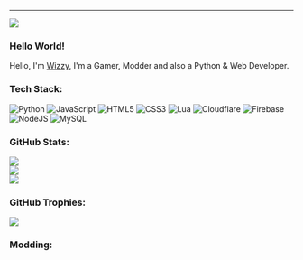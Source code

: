 ---
[![](https://visitcount.itsvg.in/api?id=Wizzy-tv&icon=3&color=1)](https://visitcount.itsvg.in)

### Hello World!
Hello, I'm [Wizzy](https://iam-wizzy.web.app/), I'm a Gamer, Modder and also a Python & Web Developer.

### Tech Stack:
![Python](https://img.shields.io/badge/python-3670A0?style=for-the-badge&logo=python&logoColor=ffdd54) ![JavaScript](https://img.shields.io/badge/javascript-%23323330.svg?style=for-the-badge&logo=javascript&logoColor=%23F7DF1E) ![HTML5](https://img.shields.io/badge/html5-%23E34F26.svg?style=for-the-badge&logo=html5&logoColor=white) ![CSS3](https://img.shields.io/badge/css3-%231572B6.svg?style=for-the-badge&logo=css3&logoColor=white) ![Lua](https://img.shields.io/badge/lua-%232C2D72.svg?style=for-the-badge&logo=lua&logoColor=white) ![Cloudflare](https://img.shields.io/badge/Cloudflare-F38020?style=for-the-badge&logo=Cloudflare&logoColor=white) ![Firebase](https://img.shields.io/badge/firebase-%23039BE5.svg?style=for-the-badge&logo=firebase) ![NodeJS](https://img.shields.io/badge/node.js-6DA55F?style=for-the-badge&logo=node.js&logoColor=white) ![MySQL](https://img.shields.io/badge/mysql-%2300f.svg?style=for-the-badge&logo=mysql&logoColor=white)
### GitHub Stats:
![](https://github-readme-stats.vercel.app/api?username=Wizzy-tv&theme=dark&hide_border=false&include_all_commits=true&count_private=true)<br/>
![](https://github-readme-streak-stats.herokuapp.com/?user=Wizzy-tv&theme=dark&hide_border=false)<br/>
![](https://github-readme-stats.vercel.app/api/top-langs/?username=Wizzy-tv&theme=dark&hide_border=false&include_all_commits=true&count_private=true&layout=compact)

### GitHub Trophies:
![](https://github-trophies.vercel.app/?username=Wizzy-tv&theme=dark_dimmed&no-frame=false&no-bg=true&margin-w=4)

### Modding:

<!--
**Wizzy-TV/Wizzy-TV** is a ✨ _special_ ✨ repository because its `README.md` (this file) appears on your GitHub profile.

Here are some ideas to get you started:

- 🔭 I’m currently working on ...
- 🌱 I’m currently learning ...
- 👯 I’m looking to collaborate on ...
- 🤔 I’m looking for help with ...
- 💬 Ask me about ...
- 📫 How to reach me: ...
- 😄 Pronouns: ...
- ⚡ Fun fact: ...
-->

